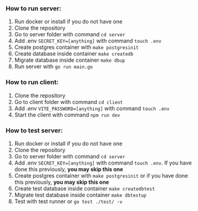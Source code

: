 ### How to run server:

1. Run docker or install if you do not have one
2. Clone the repository
3. Go to server folder with command `cd server`
4. Add .env `SECRET_KEY=[anything]` with command `touch .env`
5. Create postgres container with `make postgresinit`
6. Create database inside container `make createdb`
7. Migrate database inside container `make dbup`
8. Run server with `go run main.go`

### How to run client:

1. Clone the repository
2. Go to client folder with command `cd client`
3. Add .env `VITE_PASSWORD=[anything]` with command `touch .env`
4. Start the client with command `npm run dev`

### How to test server:

1. Run docker or install if you do not have one
2. Clone the repository
3. Go to server folder with command `cd server`
4. Add .env `SECRET_KEY=[anything]` with command `touch .env`. If you have done this previously, **you may skip this one**
5. Create postgres container with `make postgresinit` or if you have done this previously, **you may skip this one**
6. Create test database inside container `make createdbtest`
7. Migrate test database inside container `make dbtestup`
8. Test with test runner or `go test ./test/ -v`
